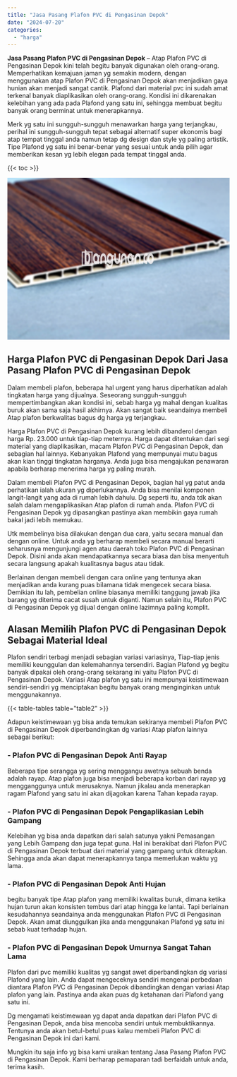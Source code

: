 ```yaml
---
title: "Jasa Pasang Plafon PVC di Pengasinan Depok"
date: "2024-07-20"
categories: 
  - "harga"
---
```


**Jasa Pasang Plafon PVC di Pengasinan Depok** – Atap Plafon PVC di Pengasinan Depok kini telah begitu banyak digunakan oleh orang-orang. Memperhatikan kemajuan jaman yg semakin modern, dengan menggunakan atap Plafon PVC di Pengasinan Depok akan menjadikan gaya hunian akan menjadi sangat cantik. Plafond dari material pvc ini sudah amat terkenal banyak diaplikasikan oleh orang-orang. Kondisi ini dikarenakan kelebihan yang ada pada Plafond yang satu ini, sehingga membuat begitu banyak orang berminat untuk menerapkannya.

Merk yg satu ini sungguh-sungguh menawarkan harga yang terjangkau, perihal ini sungguh-sungguh tepat sebagai alternatif super ekonomis bagi atap tempat tinggal anda namun tetap dg design dan style yg paling artistik. Tipe Plafond yg satu ini benar-benar yang sesuai untuk anda pilih agar memberikan kesan yg lebih elegan pada tempat tinggal anda.

{{< toc >}}

![Jasa Pasang Plafon PVC di Pengasinan Depok](/images/flafond-pvc-murah03.png)

## Harga Plafon PVC di Pengasinan Depok Dari Jasa Pasang Plafon PVC di Pengasinan Depok

Dalam membeli plafon, beberapa hal urgent yang harus diperhatikan adalah tingkatan harga yang dijualnya. Seseorang sungguh-sungguh mempertimbangkan akan kondisi ini, sebab harga yg mahal dengan kualitas buruk akan sama saja hasil akhirnya. Akan sangat baik seandainya membeli Atap plafon berkwalitas bagus dg harga yg terjangkau.

Harga Plafon PVC di Pengasinan Depok kurang lebih dibanderol dengan harga Rp. 23.000 untuk tiap-tiap meternya. Harga dapat ditentukan dari segi material yang diaplikasikan, macam Plafon PVC di Pengasinan Depok, dan sebagian hal lainnya. Kebanyakan Plafond yang mempunyai mutu bagus akan kian tinggi tingkatan harganya. Anda juga bisa mengajukan penawaran apabila berharap menerima harga yg paling murah.

Dalam membeli Plafon PVC di Pengasinan Depok, bagian hal yg patut anda perhatikan ialah ukuran yg diperlukannya. Anda bisa menilai komponen langit-langit yang ada di rumah lebih dahulu. Dg seperti itu, anda tdk akan salah dalam mengaplikasikan Atap plafon di rumah anda. Plafon PVC di Pengasinan Depok yg dipasangkan pastinya akan membikin gaya rumah bakal jadi lebih memukau.

Utk membelinya bisa dilakukan dengan dua cara, yaitu secara manual dan dengan online. Untuk anda yg berharap membeli secara manual berarti seharusnya mengunjungi agen atau daerah toko Plafon PVC di Pengasinan Depok. Disini anda akan mendapatkannya secara biasa dan bisa menyentuh secara langsung apakah kualitasnya bagus atau tidak.

Berlainan dengan membeli dengan cara online yang tentunya akan menjadikan anda kurang puas bilamana tidak mengecek secara biasa. Demikian itu lah, pembelian online biasanya memiliki tanggung jawab jika barang yg diterima cacat susah untuk diganti. Namun selain itu, Plafon PVC di Pengasinan Depok yg dijual dengan online lazimnya paling komplit.

## Alasan Memilih Plafon PVC di Pengasinan Depok Sebagai Material Ideal

Plafon sendiri terbagi menjadi sebagian variasi variasinya, Tiap-tiap jenis memiliki keunggulan dan kelemahannya tersendiri. Bagian Plafond yg begitu banyak dipakai oleh orang-orang sekarang ini yaitu Plafon PVC di Pengasinan Depok. Variasi Atap plafon yg satu ini mempunyai keistimewaan sendiri-sendiri yg menciptakan begitu banyak orang menginginkan untuk menggunakannya.

{{< table-tables table="table2" >}}

Adapun keistimewaan yg bisa anda temukan sekiranya membeli Plafon PVC di Pengasinan Depok diperbandingkan dg variasi Atap plafon lainnya sebagai berikut:

### \- Plafon PVC di Pengasinan Depok Anti Rayap

Beberapa tipe serangga yg sering menggangu awetnya sebuah benda adalah rayap. Atap plafon juga bisa menjadi beberapa korban dari rayap yg mengganggunya untuk merusaknya. Namun jikalau anda menerapkan ragam Plafond yang satu ini akan dijagokan karena Tahan kepada rayap.

### \- Plafon PVC di Pengasinan Depok Pengaplikasian Lebih Gampang

Kelebihan yg bisa anda dapatkan dari salah satunya yakni Pemasangan yang Lebih Gampang dan juga tepat guna. Hal ini berakibat dari Plafon PVC di Pengasinan Depok terbuat dari material yang gampang untuk diterapkan. Sehingga anda akan dapat menerapkannya tanpa memerlukan waktu yg lama.

### \- Plafon PVC di Pengasinan Depok Anti Hujan

begitu banyak tipe Atap plafon yang memiliki kwalitas buruk, dimana ketika hujan turun akan konsisten tembus dari atap hingga ke lantai. Tapi berlainan kesudahannya seandainya anda menggunakan Plafon PVC di Pengasinan Depok. Akan amat diunggulkan jika anda menggunakan Plafond yg satu ini sebab kuat terhadap hujan.

### \- Plafon PVC di Pengasinan Depok Umurnya Sangat Tahan Lama

Plafon dari pvc memiliki kualitas yg sangat awet diperbandingkan dg variasi Plafond yang lain. Anda dapat mengeceknya sendiri mengenai perbedaan diantara Plafon PVC di Pengasinan Depok dibandingkan dengan variasi Atap plafon yang lain. Pastinya anda akan puas dg ketahanan dari Plafond yang satu ini.

Dg mengamati keistimewaan yg dapat anda dapatkan dari Plafon PVC di Pengasinan Depok, anda bisa mencoba sendiri untuk membuktikannya. Tentunya anda akan betul-betul puas kalau membeli Plafon PVC di Pengasinan Depok ini dari kami.

Mungkin itu saja info yg bisa kami uraikan tentang Jasa Pasang Plafon PVC di Pengasinan Depok. Kami berharap pemaparan tadi berfaidah untuk anda, terima kasih.
